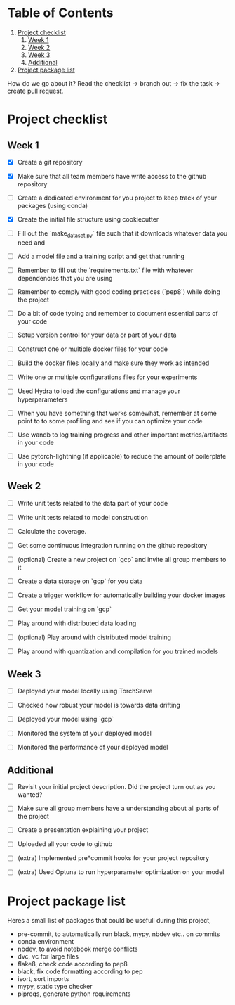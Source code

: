 
# Table of Contents

1.  [Project checklist](#orgdbcc5c1)
    1.  [Week 1](#org9164bf2)
    2.  [Week 2](#org27a5d55)
    3.  [Week 3](#orga757fcf)
    4.  [Additional](#org487ce4a)
2.  [Project package list](#orgae04bd7)

How do we go about it? Read the checklist -> branch out -> fix the task -> create pull request.


<a id="orgdbcc5c1"></a>

# Project checklist


<a id="org9164bf2"></a>

## Week 1

-   [X] Create a git repository
-   [X] Make sure that all team members have write access to the github repository
-   [ ] Create a dedicated environment for you project to keep track of your packages (using conda)
-   [X] Create the initial file structure using cookiecutter
-   [ ] Fill out the \`make<sub>dataset.py</sub>\` file such that it downloads whatever data you need and
-   [ ] Add a model file and a training script and get that running
-   [ ] Remember to fill out the \`requirements.txt\` file with whatever dependencies that you are using
-   [ ] Remember to comply with good coding practices (\`pep8\`) while doing the project
-   [ ] Do a bit of code typing and remember to document essential parts of your code
-   [ ] Setup version control for your data or part of your data
-   [ ] Construct one or multiple docker files for your code
-   [ ] Build the docker files locally and make sure they work as intended
-   [ ] Write one or multiple configurations files for your experiments
-   [ ] Used Hydra to load the configurations and manage your hyperparameters
-   [ ] When you have something that works somewhat, remember at some point to to some profiling and see if
    you can optimize your code
-   [ ] Use wandb to log training progress and other important metrics/artifacts in your code
-   [ ] Use pytorch-lightning (if applicable) to reduce the amount of boilerplate in your code


<a id="org27a5d55"></a>

## Week 2

-   [ ] Write unit tests related to the data part of your code
-   [ ] Write unit tests related to model construction
-   [ ] Calculate the coverage.
-   [ ] Get some continuous integration running on the github repository
-   [ ] (optional) Create a new project on \`gcp\` and invite all group members to it
-   [ ] Create a data storage on \`gcp\` for you data
-   [ ] Create a trigger workflow for automatically building your docker images
-   [ ] Get your model training on \`gcp\`
-   [ ] Play around with distributed data loading
-   [ ] (optional) Play around with distributed model training
-   [ ] Play around with quantization and compilation for you trained models


<a id="orga757fcf"></a>

## Week 3

-   [ ] Deployed your model locally using TorchServe
-   [ ] Checked how robust your model is towards data drifting
-   [ ] Deployed your model using \`gcp\`
-   [ ] Monitored the system of your deployed model
-   [ ] Monitored the performance of your deployed model


<a id="org487ce4a"></a>

## Additional

-   [ ] Revisit your initial project description. Did the project turn out as you wanted?
-   [ ] Make sure all group members have a understanding about all parts of the project
-   [ ] Create a presentation explaining your project
-   [ ] Uploaded all your code to github
-   [ ] (extra) Implemented pre\*commit hooks for your project repository
-   [ ] (extra) Used Optuna to run hyperparameter optimization on your model


<a id="orgae04bd7"></a>

# Project package list

Heres a small list of packages that could be usefull during this project,

-   pre-commit, to automatically run black, mypy, nbdev etc.. on commits
-   conda environment
-   nbdev, to avoid notebook merge conflicts
-   dvc, vc for large files
-   flake8, check code according to pep8
-   black, fix code formatting according to pep
-   isort, sort imports
-   mypy, static type checker
-   pipreqs, generate python requirements

